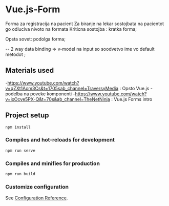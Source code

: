 # Vue.js-Form

Forma za registracija na pacient
Za biranje na lekar 
sostojbata na pacientot go odluciva nivoto na formata 
Kriticna sostojba : kratka forma;

Opsta sovet: podolga forma;

*--*
2 way data binding => v-model na input so soodvetvo ime vo default metodot  ;

## Materials used
-https://www.youtube.com/watch?v=qZXt1Aom3Cs&t=1705sab_channel=TraversyMedia : Opsto Vue.js - podelba na poveke komponenti 
-https://www.youtube.com/watch?v=ixOcve5PX-Q&t=70s&ab_channel=TheNetNinja
: Vue.js Forms intro

## Project setup
```
npm install
```

### Compiles and hot-reloads for development
```
npm run serve
```

### Compiles and minifies for production
```
npm run build
```

### Customize configuration
See [Configuration Reference](https://cli.vuejs.org/config/).

